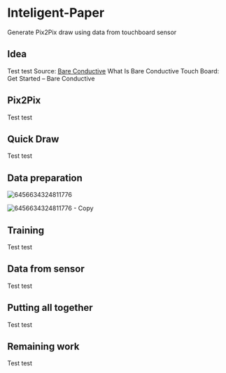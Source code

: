 # Inteligent-Paper
Generate Pix2Pix draw using data from touchboard sensor
<h2> Idea </h2>
Test test
Source:
<a href="www.onet.pl"> Bare Conductive</a>
What Is Bare Conductive
Touch Board: Get Started – Bare Conductive
<h2> Pix2Pix </h2>
Test test
<h2> Quick Draw </h2>
Test test
<h2> Data preparation </h2>

![6456634324811776](https://user-images.githubusercontent.com/40691316/215863505-edfd764a-0e36-47d9-9091-1deb0f0471b8.jpg)

![6456634324811776 - Copy](https://user-images.githubusercontent.com/40691316/215863552-c89f43ba-f5dd-45a8-b6d7-2d42690065f1.jpg)
<h2> Training </h2>
Test test
<h2> Data from sensor </h2>
Test test
<h2> Putting all together </h2>
Test test
<h2> Remaining work </h2>
Test test
